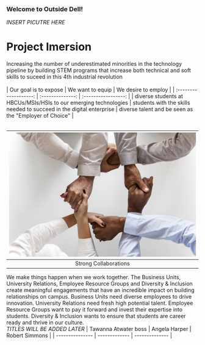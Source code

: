 ### Welcome to Outside Dell!

*INSERT PICUTRE HERE*
# Project Imersion
Increasing the number of underestimated minorities in the technology pipeline by building STEM programs that increase both technical and soft skills to suceed in this 4th industrial revolution</br>
</br>
| Our goal is to expose | We want to equip | We desire to employ |
| :-------------------: | :--------------: | :-----------------: |
| diverse students at HBCUs/MSIs/HSIs to our emerging technologies | students with the skills needed to succeed in the digital enterprise | diverse talent and be seen as the "Employer of Choice" |
</br>
</br>

| ![Image](/photos/strong_collabs.jpg)|
| :---------------------------------: |
| Strong Collaborations |
We make things happen when we work together. The Business Units, University Relations, Employee Resource Groups and Diversity & Inclusion create meaningful engagements that have an incredible impact on building relationships on campus.  Business Units need diverse employees to drive innovation.  University Relations need fresh high potential talent.  Employee Resource Groups want to pay it forward and invest their expertise into students.  Diversity & Inclusion wants to ensure that students are career ready and thrive in our culture.
</br>
*TITLES WILL BE ADDED LATER*
| Tawanna Atwater boss | Angela Harper | Robert Simmons |
| --------------- | ------------- | -------------- |
